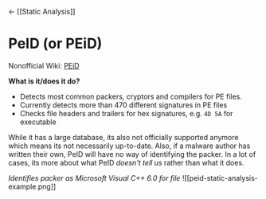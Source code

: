 <- [[Static Analysis]]
# PeID (or PEiD)
Nonofficial Wiki: [PEiD](https://www.aldeid.com/wiki/PEiD)

**What is it/does it do?**
- Detects most common packers, cryptors and compilers for PE files. 
- Currently detects more than 470 different signatures in PE files
- Checks file headers and trailers for hex signatures, e.g. `4D 5A` for executable

While it has a large database, its also not officially supported anymore which means its not necessarily up-to-date. Also, if a malware author has written their own, PeID will have no way of identifying the packer. 
In a lot of cases, its more about what PeID *doesn't tell us* rather than what it does. 

*Identifies packer as Microsoft Visual C++ 6.0 for file*
![[peid-static-analysis-example.png]]